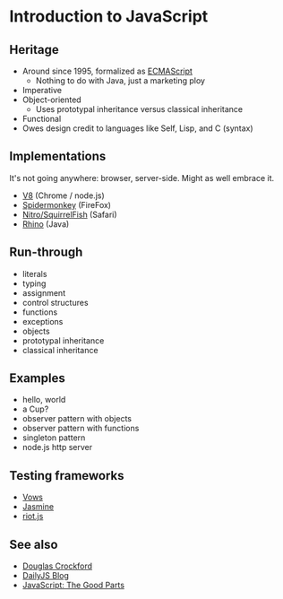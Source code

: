 # Introduction to JavaScript

## Heritage

* Around since 1995, formalized as [ECMAScript](http://en.wikipedia.org/wiki/ECMAScript)
  * Nothing to do with Java, just a marketing ploy
* Imperative
* Object-oriented
  * Uses prototypal inheritance versus classical inheritance
* Functional
* Owes design credit to languages like Self, Lisp, and C (syntax)

## Implementations

It's not going anywhere: browser, server-side. Might as well embrace it.

* [V8](http://code.google.com/p/v8/) (Chrome / node.js)
* [Spidermonkey](https://developer.mozilla.org/en/SpiderMonkey) (FireFox)
* [Nitro/SquirrelFish](http://en.wikipedia.org/wiki/JavaScript_engine#Safari) (Safari)
* [Rhino](http://www.mozilla.org/rhino/) (Java)

## Run-through

* literals
* typing
* assignment
* control structures
* functions
* exceptions
* objects
* prototypal inheritance
* classical inheritance

## Examples

* hello, world
* a Cup?
* observer pattern with objects
* observer pattern with functions
* singleton pattern
* node.js http server

## Testing frameworks

* [Vows](http://vowsjs.org)
* [Jasmine](http://pivotal.github.com/jasmine/)
* [riot.js](http://github.com/alexyoung/riotjs)

## See also

* [Douglas Crockford](http://javascript.crockford.com/)
* [DailyJS Blog](http://dailyjs.com/)
* [JavaScript: The Good Parts](http://oreilly.com/catalog/9780596517748)

